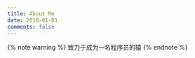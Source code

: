 ```yaml
---
title: About Me
date: 2018-01-01
comments: false
---
```

{% note warning %}
致力于成为一名程序员的猿
{% endnote %}

